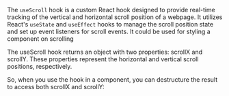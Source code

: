 The `useScroll` hook is a custom React hook designed to provide real-time tracking of the vertical and horizontal scroll position of a webpage. It utilizes React's `useState` and `useEffect` hooks to manage the scroll position state and set up event listeners for scroll events.
It could be used for styling a component on scrolling

The useScroll hook returns an object with two properties: scrollX and scrollY. These properties represent the horizontal and vertical scroll positions, respectively.

So, when you use the hook in a component, you can destructure the result to access both scrollX and scrollY:
